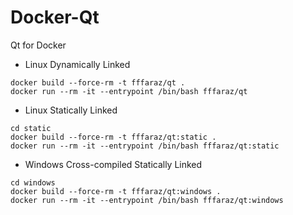 # Docker-Qt
Qt for Docker

* Linux Dynamically Linked
```
docker build --force-rm -t fffaraz/qt .
docker run --rm -it --entrypoint /bin/bash fffaraz/qt
```

* Linux Statically Linked
```
cd static
docker build --force-rm -t fffaraz/qt:static .
docker run --rm -it --entrypoint /bin/bash fffaraz/qt:static
```

* Windows Cross-compiled Statically Linked
```
cd windows
docker build --force-rm -t fffaraz/qt:windows .
docker run --rm -it --entrypoint /bin/bash fffaraz/qt:windows
```
